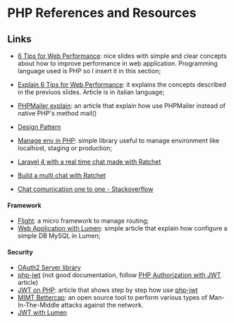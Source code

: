 # PHP References and Resources

## Links
- [6 Tips for Web Performance](http://slides.com/lucianomammino/6tips-web-perf#/): nice slides with simple and clear concepts about how to improve performance in web application. Programming language used is PHP so I insert it in this section;
- [Explain 6 Tips for Web Performance](http://html5today.it/tutorial/performance-6-regole-sviluppare-applicazioni-web/): it explains the concepts described in the previuos slides. Article is in italian language;

- [PHPMailer explain](http://www.sitepoint.com/sending-emails-php-phpmailer/): an article that explain how use PHPMailer instead of native PHP's method mail()
- [Design Pattern](https://github.com/domnikl/DesignPatternsPHP)
- [Manage env in PHP](https://github.com/vlucas/phpdotenv): simple library useful to manage environment like localhost, staging or production;
- [Laravel 4 with a real time chat made with Ratchet](https://medium.com/laravel-4/laravel-4-real-time-chat-eaa550829538#.om8bsw3la) 
- [Build a multi chat with Ratchet](https://www.sitepoint.com/how-to-quickly-build-a-chat-app-with-ratchet/)
- [Chat comunication one to one - Stackoverflow](http://stackoverflow.com/questions/30953610/how-to-send-messages-to-particular-users-ratchet-php-websocket)

#### Framework
- [Flight](http://flightphp.com/): a micro framework to manage routing;
- [Web Application with Lumen](http://loige.co/developing-a-web-application-with-lumen-and-mysql/): simple article that explain how configure a simple DB MySQL in Lumen;

#### Security
- [OAuth2 Server library](http://bshaffer.github.io/oauth2-server-php-docs/)
- [php-jwt](https://github.com/firebase/php-jwt) (not good documentation, follow [PHP Authorization with JWT](http://www.sitepoint.com/php-authorization-jwt-json-web-tokens/) article)
- [JWT on PHP](http://www.sitepoint.com/php-authorization-jwt-json-web-tokens/): article that shows step by step how use [php-jwt](https://github.com/firebase/php-jwt)
- [MIMT Bettercap](https://github.com/evilsocket/bettercap): an open source  tool to perform various types of Man-In-The-Middle attacks against the network.
- [JWT with Lumen](https://laravelista.com/json-web-token-authentication-for-lumen/)
